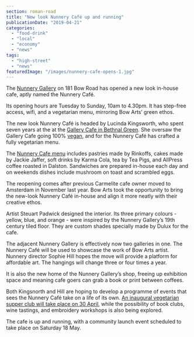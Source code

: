 ```yaml
---
section: roman-road
title: "New look Nunnery Café up and running"
publicationDate: "2019-04-21"
categories: 
  - "food-drink"
  - "local"
  - "economy"
  - "news"
tags: 
  - "high-street"
  - "news"
featuredImage: "/images/nunnery-cafe-opens-1.jpg"
---
```


The [Nunnery Gallery](https://romanroadlondon.com/nunnery-gallery-bow/) on 181 Bow Road has opened a new look in-house cafe, aptly named the Nunnery Café.

Its opening hours are Tuesday to Sunday, 10am to 4.30pm. It has step-free access, wifi, and a vegetarian menu, mirroring Bow Arts’ green ethos.

The new look Nunnery Café is headed by Lucinda Kingsworth, who spent seven years at the at the [Gallery Cafe in Bethnal Green](https://romanroadlondon.com/gallery-cafe-bethnal-green-vegan-food-review/). She oversaw the Gallery Cafe going 100% [vegan](https://romanroadlondon.com/?s=vegan), and for the Nunnery Café has crafted a fully vegetarian menu.

The [Nunnery Cafe menu](https://bowarts.org/sites/default/files/Nunnery%20Cafe%20Menu%20April%2019.pdf) includes pastries made by Rinkoffs, cakes made by Jackie Jaffer, soft drinks by Karma Cola, tea by Tea Pigs, and AllPress coffee roasted in Dalston. Sandwiches are prepared in-house each day and on weekends dishes include mushroom on toast and scrambled eggs.

The reopening comes after previous Carmelite cafe owner moved to Amsterdam in November last year. Bow Arts took the opportunity to bring the new-look Nunnery Café in-house and align it more neatly with their creative ethos.

Artist Steuart Padwick designed the interior. Its three primary colours - yellow, blue, and orange - were inspired by the Nunnery Gallery’s 19th century tiled floor. They are custom shades specially made by Dulux for the cafe.

The adjacent Nunnery Gallery is effectively now two galleries in one. The Nunnery Café will be used to showcase the work of Bow Arts artist. Nunnery director Sophie Hill hopes the move will provide a platform for affordable art. The hangings will change three or four times a year.

It is also the new home of the Nunnery Gallery’s shop, freeing up exhibition space and meaning cafe goers can grab a book or print between coffees.

Both Kingsnorth and Hill are hoping to develop a programme of events that sees the Nunnery Café take on a life of its own. [An inaugural vegetarian supper club will take place on 30 April](https://romanroadlondon.com/event/nunnery-cafe-vegetarian-supper-club/), while the possibility of book clubs, wine tastings, and embroidery workshops is also being explored.

The cafe is up and running, with a community launch event scheduled to take place on Saturday 18 May.

